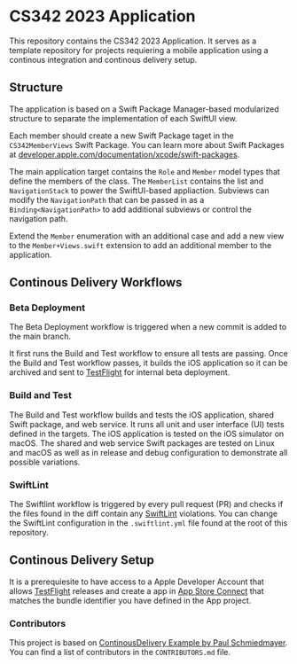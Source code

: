 <!--

This source file is part of the CS342 2023 Application project

SPDX-FileCopyrightText: 2023 Stanford University

SPDX-License-Identifier: MIT

-->

#  CS342 2023 Application

This repository contains the CS342 2023 Application. It serves as a template repository for projects requiering a mobile application using a continous integration and continous delivery setup.

## Structure

The application is based on a Swift Package Manager-based modularized structure to separate the implementation of each SwiftUI view.

Each member should create a new Swift Package taget in the `CS342MemberViews` Swift Package. You can learn more about Swift Packages at [developer.apple.com/documentation/xcode/swift-packages](https://developer.apple.com/documentation/xcode/swift-packages).

The main application target contains the `Role` and `Member` model types that define the members of the class.
The `MemberList` contains the list and `NavigationStack` to power the SwiftUI-based appliaction. Subviews can modify the `NavigationPath` that can be passed in as a `Binding<NavigationPath>` to add additional subviews or control the navigation path.

Extend the `Member` enumeration with an additional case and add a new view to the `Member+Views.swift` extension to add an additional member to the application.

## Continous Delivery Workflows

### Beta Deployment

The Beta Deployment workflow is triggered when a new commit is added to the main branch. 

It first runs the Build and Test workflow to ensure all tests are passing.
Once the Build and Test workflow passes, it builds the iOS application so it can be archived and sent to [TestFlight](https://developer.apple.com/testflight/) for internal beta deployment.

### Build and Test

The Build and Test workflow builds and tests the iOS application, shared Swift package, and web service. It runs all unit and user interface (UI) tests defined in the targets. The iOS application is tested on the iOS simulator on macOS. The shared and web service Swift packages are tested on Linux and macOS as well as in release and debug configuration to demonstrate all possible variations. 

### SwiftLint

The Swiftlint workflow is triggered by every pull request (PR) and checks if the files found in the diff contain any [SwiftLint](https://github.com/realm/SwiftLint) violations.
You can change the SwiftLint configuration in the `.swiftlint.yml` file found at the root of this repository.

## Continous Delivery Setup

It is a prerequiesite to have access to a Apple Developer Account that allows [TestFlight](https://developer.apple.com/testflight/) releases and create a app in [App Store Connect](https://appstoreconnect.apple.com) that matches the bundle identifier you have defined in the App project.

### Contributors

This project is based on [ContinousDelivery Example by Paul Schmiedmayer](https://github.com/PSchmiedmayer/ContinousDelivery). You can find a list of contributors in the `CONTRIBUTORS.md` file.
